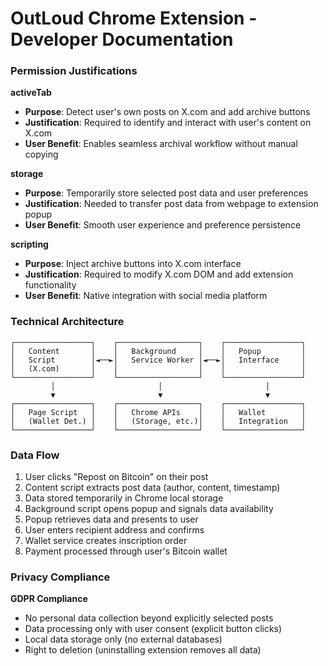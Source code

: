 # OutLoud Chrome Extension - Developer Documentation

### Permission Justifications

**activeTab**

- **Purpose**: Detect user's own posts on X.com and add archive buttons
- **Justification**: Required to identify and interact with user's content on X.com
- **User Benefit**: Enables seamless archival workflow without manual copying

**storage**

- **Purpose**: Temporarily store selected post data and user preferences
- **Justification**: Needed to transfer post data from webpage to extension popup
- **User Benefit**: Smooth user experience and preference persistence

**scripting**

- **Purpose**: Inject archive buttons into X.com interface
- **Justification**: Required to modify X.com DOM and add extension functionality
- **User Benefit**: Native integration with social media platform

### Technical Architecture

```
┌─────────────────┐    ┌──────────────────┐    ┌─────────────────┐
│   Content       │    │   Background     │    │   Popup         │
│   Script        │◄──►│   Service Worker │◄──►│   Interface     │
│   (X.com)       │    │                  │    │                 │
└─────────────────┘    └──────────────────┘    └─────────────────┘
         │                       │                       │
         ▼                       ▼                       ▼
┌─────────────────┐    ┌──────────────────┐    ┌─────────────────┐
│   Page Script   │    │   Chrome APIs    │    │   Wallet        │
│   (Wallet Det.) │    │   (Storage, etc.)│    │   Integration   │
└─────────────────┘    └──────────────────┘    └─────────────────┘
```

### Data Flow

1. User clicks "Repost on Bitcoin" on their post
2. Content script extracts post data (author, content, timestamp)
3. Data stored temporarily in Chrome local storage
4. Background script opens popup and signals data availability
5. Popup retrieves data and presents to user
6. User enters recipient address and confirms
7. Wallet service creates inscription order
8. Payment processed through user's Bitcoin wallet

### Privacy Compliance

**GDPR Compliance**

- No personal data collection beyond explicitly selected posts
- Data processing only with user consent (explicit button clicks)
- Local data storage only (no external databases)
- Right to deletion (uninstalling extension removes all data)
